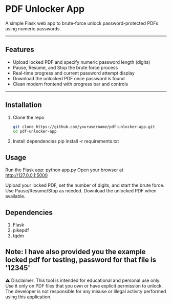 # PDF Unlocker App

A simple Flask web app to brute-force unlock password-protected PDFs using numeric passwords.

---

## Features

- Upload locked PDF and specify numeric password length (digits)
- Pause, Resume, and Stop the brute force process
- Real-time progress and current password attempt display
- Download the unlocked PDF once password is found
- Clean modern frontend with progress bar and controls

---

## Installation

1. Clone the repo  
   ```bash
   git clone https://github.com/yourusername/pdf-unlocker-app.git
   cd pdf-unlocker-app
   
2. Install dependencies
   pip install -r requirements.txt

## Usage
Run the Flask app:
   python app.py
Open your browser at http://127.0.0.1:5000

Upload your locked PDF, set the number of digits, and start the brute force. Use Pause/Resume/Stop as needed. Download the unlocked PDF when available.

## Dependencies
1. Flask
2. pikepdf
3. tqdm

## Note: I have also provided you the example locked pdf for testing, password for that file is '12345'

⚠️ Disclaimer: This tool is intended for educational and personal use only. Use it only on PDF files that you own or have explicit permission to unlock. The developer is not responsible for any misuse or illegal activity performed using this application.
